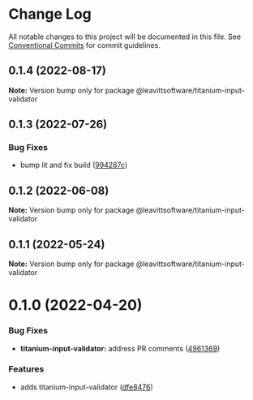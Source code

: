 # Change Log

All notable changes to this project will be documented in this file.
See [Conventional Commits](https://conventionalcommits.org) for commit guidelines.

## 0.1.4 (2022-08-17)

**Note:** Version bump only for package @leavittsoftware/titanium-input-validator





## 0.1.3 (2022-07-26)


### Bug Fixes

* bump lit and fix build ([994287c](https://github.com/LeavittSoftware/titanium-elements/commit/994287cc92267fe41093ee8ded6640521bd3facb))





## 0.1.2 (2022-06-08)

**Note:** Version bump only for package @leavittsoftware/titanium-input-validator





## 0.1.1 (2022-05-24)

**Note:** Version bump only for package @leavittsoftware/titanium-input-validator





# 0.1.0 (2022-04-20)


### Bug Fixes

* **titanium-input-validator:** address PR comments ([4961369](https://github.com/LeavittSoftware/titanium-elements/commit/49613693103e7fd5d7b3bb62e5a54210b882bb3b))


### Features

* adds titanium-input-validator ([dfe8476](https://github.com/LeavittSoftware/titanium-elements/commit/dfe84765d5a00e6a61bfa5248e86e076d154ea19))
